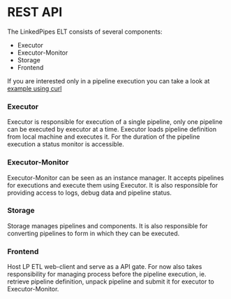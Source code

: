 # REST API
The LinkedPipes ELT consists of several components:
* Executor
* Executor-Monitor
* Storage
* Frontend

If you are interested only in a pipeline execution you can take a look at [example using curl](/linkedpipes/etl/wiki/Pipeline-execution-with-curl)

### Executor
Executor is responsible for execution of a single pipeline, only one pipeline can be executed by executor at a time.
Executor loads pipeline definition from local machine and executes it.
For the duration of the pipeline execution a status monitor is accessible.

### Executor-Monitor
Executor-Monitor can be seen as an instance manager.
It accepts pipelines for executions and execute them using Executor.
It is also responsible for providing access to logs, debug data and pipeline status.

### Storage
Storage manages pipelines and components.
It is also responsible for converting pipelines to form in which they can be executed.

### Frontend
Host LP ETL web-client and serve as a API gate.
For now also takes responsibility for managing process before the pipeline execution, ie. retrieve pipeline definition, unpack pipeline and submit it for executor to Executor-Monitor. 
